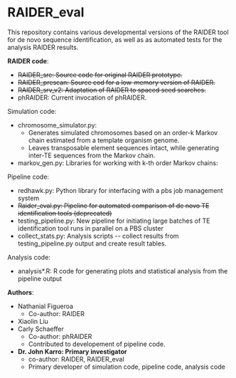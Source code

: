 RAIDER_eval
===========

This repository contains various developmental versions of the RAIDER tool for de novo sequence identification, as well as as automated tests for the analysis RAIDER results.

**RAIDER code**:
* ~~RAIDER_src: Source code for original RAIDER prototype.~~ 
* ~~RAIDER_prescan: Source cod for a low-memory version of RAIDER.~~
* ~~RAIDER_srv_v2: Adaptation of RAIDER to spaced seed searches.~~
* phRAIDER: Current invocation of phRAIDER.

Simulation code:
* chromosome_simulator.py: 
  * Generates simulated chromosomes based on an order-k Markov chain estimated from a template organism genome.
  * Leaves transposable element sequences intact, while generating inter-TE sequences from the Markov chain.
* markov_gen.py: Libraries for working with k-th order Markov chains:

Pipeline code:
* redhawk.py: Python library for interfacing with a pbs job management system
* ~~Raider_eval.py: Pipeline for automated comparison of de novo TE identification tools (deprecated)~~
* testing_pipeline.py: New pipeline for initiating large batches of TE identification tool runs in parallel on a PBS cluster
* collect_stats.py: Analysis scripts -- collect results from testing_pipeline.py output and create result tables.

Analysis code:
* analysis*.R: R code for generating plots and statistical analysis from the pipeline output


**Authors**:

* Nathanial Figueroa 
  * Co-author: RAIDER
* Xiaolin Liu
* Carly Schaeffer 
  * Co-author: phRAIDER
  * Contributed to developement of pipeline code.
* **Dr. John Karro: Primary investigator**
  * co-author: RAIDER, RAIDER_eval
  * Primary developer of simulation code, pipeline code, analysis code
